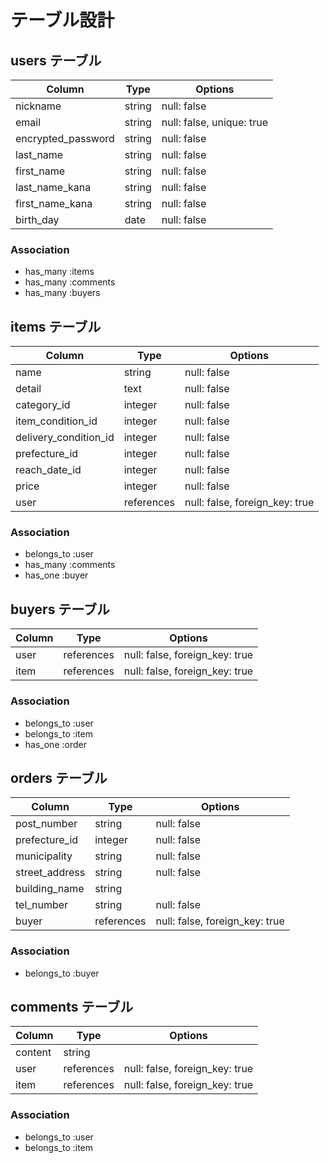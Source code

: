 # テーブル設計

## users テーブル

| Column             | Type   | Options                   |
| ------------------ | ------ | ------------------------- |
| nickname           | string | null: false               |
| email              | string | null: false, unique: true |
| encrypted_password | string | null: false               |
| last_name          | string | null: false               |
| first_name         | string | null: false               |
| last_name_kana     | string | null: false               |
| first_name_kana    | string | null: false               |
| birth_day          | date   | null: false               |


### Association

- has_many :items
- has_many :comments
- has_many :buyers


## items テーブル

| Column                | Type       | Options                        |
| --------------------- | ---------- | -----------------------------  |
| name                  | string     | null: false                    |
| detail                | text       | null: false                    |
| category_id           | integer    | null: false                    |
| item_condition_id     | integer    | null: false                    |
| delivery_condition_id | integer    | null: false                    |
| prefecture_id         | integer    | null: false                    |
| reach_date_id         | integer    | null: false                    |
| price                 | integer    | null: false                    |
| user                  | references | null: false, foreign_key: true |


### Association

- belongs_to :user
- has_many   :comments
- has_one    :buyer


## buyers テーブル

| Column             | Type       | Options                        |
| ------------------ | ---------- | ------------------------------ |
| user               | references | null: false, foreign_key: true |
| item               | references | null: false, foreign_key: true |


### Association

- belongs_to :user
- belongs_to :item
- has_one :order


## orders テーブル

| Column             | Type       | Options                        |
| ------------------ | ---------- | ------------------------------ |
| post_number        | string     | null: false                    |
| prefecture_id      | integer    | null: false                    |
| municipality       | string     | null: false                    |
| street_address     | string     | null: false                    |
| building_name      | string     |                                |
| tel_number         | string     | null: false                    |
| buyer              | references | null: false, foreign_key: true |


### Association

- belongs_to :buyer



## comments テーブル

| Column  | Type       | Options                        |
| ------- | ---------- | ------------------------------ |
| content | string     |                                |
| user    | references | null: false, foreign_key: true |
| item    | references | null: false, foreign_key: true |

### Association

- belongs_to :user
- belongs_to :item